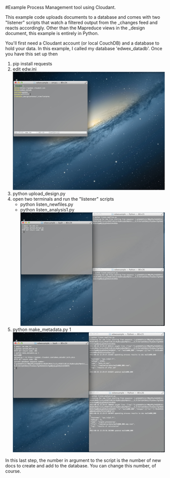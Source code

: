 #Example Process Management tool using Cloudant.

This example code uploads documents to a database and comes with two "listener" scripts that watch a filtered output from the _changes feed and reacts accordingly. Other than the Mapreduce views in the _design document, this example is entirely in Python.

You'll first need a Cloudant account (or local CouchDB) and a database to hold your data. In this example, I called my database 'edwex_datadb'.  Once you have this set up then

1. pip install requests
2. edit edw.ini
![Step 2](img/edit_ini.jpg)
3. python upload_design.py
4. open two terminals and run the "listener" scripts
	* python listen_newfiles.py
	* python listen_analysis1.py
![After Step 4](img/upload_design_start_listeners.jpg)
5. python make_metadata.py 1  
![After Step 5](img/push_one_doc.jpg)


In this last step, the number in argument to the script is the number of new docs to create and add to the database. You can change this number, of course.







